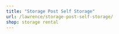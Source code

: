 ```yaml
---
title: "Storage Post Self Storage"
url: /lawrence/storage-post-self-storage/
shop: storage rental
---
```


